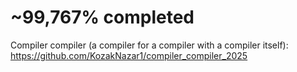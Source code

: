 # ~99,767% completed

Compiler compiler (a compiler for a compiler with a compiler itself): https://github.com/KozakNazar1/compiler_compiler_2025
